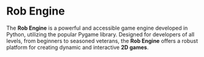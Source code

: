 # Rob Engine
The **Rob Engine** is a powerful and accessible game engine developed in Python, utilizing the popular Pygame library. Designed for developers of all levels, from beginners to seasoned veterans, the **Rob Engine** offers a robust platform for creating dynamic and interactive **2D games**.
